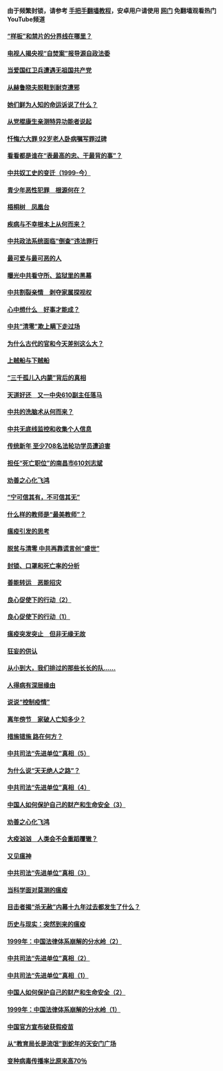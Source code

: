 #### 由于频繁封锁，请参考 [手把手翻墙教程](https://github.com/gfw-breaker/guides/wiki/)，安卓用户请使用 [网门](https://github.com/gfw-breaker/nogfw/blob/master/dl.md?t=04052301) 免翻墙观看热门YouTube频道 

#### [“样板”和禁片的分界线在哪里？](../pages/19/422704.md?t=04052301) 

#### [电视人揭央视“自焚案”报导源自政法委](../pages/19/422770.md?t=04052301) 

#### [当爱国红卫兵遭遇无祖国共产党](../pages/19/422848.md?t=04052301) 

#### [从赫鲁晓夫脱鞋到耐克遭邪](../pages/19/422826.md?t=04052301) 

#### [她们鲜为人知的命运诉说了什么？](../pages/19/422754.md?t=04052301) 

#### [从党棍康生亲测特异功能者说起](../pages/19/422657.md?t=04052301) 

#### [忏悔六大罪 92岁老人卧病嘱写罪过碑](../pages/19/422750.md?t=04052301) 

#### [看看都是谁在“表最高的忠、干最背的事”？](../pages/19/422703.md?t=04052301) 

#### [中共奴工史的变迁（1999-今）](../pages/19/422656.md?t=04052301) 

#### [青少年恶性犯罪　根源何在？](../pages/19/422449.md?t=04052301) 

#### [梧桐树　凤凰台](../pages/19/422442.md?t=04052301) 

#### [疾病与不幸根本上从何而来？](../pages/19/422438.md?t=04052301) 

#### [中共政法系统面临“倒查”违法罪行](../pages/19/422497.md?t=04052301) 

#### [最可爱与最可恶的人](../pages/19/422448.md?t=04052301) 

#### [曝光中共看守所、监狱里的黑幕](../pages/19/422390.md?t=04052301) 

#### [中共割裂亲情　剥夺家属探视权](../pages/19/422364.md?t=04052301) 

#### [心中想什么　好事才能成？](../pages/19/422318.md?t=04052301) 

#### [中共“清零”欺上瞒下走过场](../pages/19/422306.md?t=04052301) 

#### [为什么古代的官和今天差别这么大？](../pages/19/422228.md?t=04052301) 

#### [上贼船与下贼船](../pages/19/422276.md?t=04052301) 

#### [“三千孤儿入内蒙”背后的真相](../pages/19/422229.md?t=04052301) 

#### [天道好还　又一中央610副主任落马](../pages/19/422155.md?t=04052301) 

#### [中共的洗脑术从何而来？](../pages/19/422154.md?t=04052301) 

#### [中共无底线监控和收集个人信息](../pages/19/422039.md?t=04052301) 

#### [传统新年 至少708名法轮功学员遭迫害](../pages/19/421946.md?t=04052301) 

#### [担任“死亡职位”的南昌市610刘志斌](../pages/19/421957.md?t=04052301) 

#### [劝善之心化飞鸿](../pages/19/421164.md?t=04052301) 

#### [“宁可信其有，不可信其无”](../pages/19/421691.md?t=04052301) 

#### [什么样的教师是“最美教师”？](../pages/19/421755.md?t=04052301) 

#### [瘟疫引发的思考](../pages/19/421594.md?t=04052301) 

#### [脱贫与清零 中共再靠谎言创“盛世”](../pages/19/421590.md?t=04052301) 

#### [封锁、口罩和死亡率的分析](../pages/19/421495.md?t=04052301) 

#### [善能转运　恶能招灾](../pages/19/421334.md?t=04052301) 

#### [良心促使下的行动（2）](../pages/19/421361.md?t=04052301) 

#### [良心促使下的行动（1）](../pages/19/421302.md?t=04052301) 

#### [瘟疫突发突止　但非无缘无故](../pages/19/421281.md?t=04052301) 

#### [狂妄的供认](../pages/19/421199.md?t=04052301) 

#### [从小到大，我们排过的那些长长的队……](../pages/19/421243.md?t=04052301) 

#### [人得病有深层缘由](../pages/19/420864.md?t=04052301) 

#### [说说“控制疫情”](../pages/19/420831.md?t=04052301) 

#### [离年傍节　家破人亡知多少？](../pages/19/420563.md?t=04052301) 

#### [措施错施  路在何方？](../pages/19/420076.md?t=04052301) 

#### [中共司法“先进单位”真相（5）](../pages/19/419453.md?t=04052301) 

#### [为什么说“天无绝人之路”？](../pages/19/419618.md?t=04052301) 

#### [中共司法“先进单位”真相（4）](../pages/19/419452.md?t=04052301) 

#### [中国人如何保护自己的财产和生命安全（3）](../pages/19/419405.md?t=04052301) 

#### [劝善之心化飞鸿](../pages/19/418758.md?t=04052301) 

#### [大疫汹汹　人类会不会重蹈覆辙？](../pages/19/419691.md?t=04052301) 

#### [又见瘟神](../pages/19/419225.md?t=04052301) 

#### [中共司法“先进单位”真相（3）](../pages/19/419451.md?t=04052301) 

#### [当科学面对莫测的瘟疫](../pages/19/419625.md?t=04052301) 

#### [目击者揭“杀无赦”内幕十九年过去都发生了什么？](../pages/19/419617.md?t=04052301) 

#### [历史与现实：突然到来的瘟疫](../pages/19/419619.md?t=04052301) 

#### [1999年：中国法律体系崩解的分水岭（2）](../pages/19/419455.md?t=04052301) 

#### [中共司法“先进单位”真相（2）](../pages/19/419450.md?t=04052301) 

#### [中共司法“先进单位”真相（1）](../pages/19/419449.md?t=04052301) 

#### [中国人如何保护自己的财产和生命安全（2）](../pages/19/419404.md?t=04052301) 

#### [1999年：中国法律体系崩解的分水岭（1）](../pages/19/419454.md?t=04052301) 

#### [中国官方宣布破获假疫苗](../pages/19/419504.md?t=04052301) 

#### [从“教育局长是流氓”到蛇年的天安门广场](../pages/19/419470.md?t=04052301) 

#### [变种病毒传播率比原来高70％](../pages/19/419456.md?t=04052301) 

